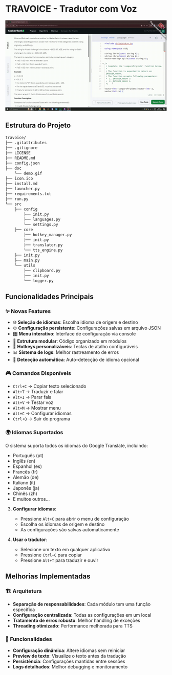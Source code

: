 # TRAVOICE - Tradutor com Voz

![Demonstração do Projeto](doc/demo.gif)

## Estrutura do Projeto

```
travoice/
├── .gitattributes
├── .gitignore
├── LICENSE
├── README.md
├── config.json
├── doc
    └── demo.gif
├── icon.ico
├── install.md
├── launcher.py
├── requirements.txt
├── run.py
└── src
    ├── config
        ├── init.py
        ├── languages.py
        └── settings.py
    ├── core
        ├── hotkey_manager.py
        ├── init.py
        ├── translator.py
        └── tts_engine.py
    ├── init.py
    ├── main.py
    └── utils
        ├── clipboard.py
        ├── init.py
        └── logger.py
```

## Funcionalidades Principais

### ✨ Novas Features
- 🌐 **Seleção de idiomas**: Escolha idioma de origem e destino
- ⚙️ **Configuração persistente**: Configurações salvas em arquivo JSON
- 🎛️ **Menu interativo**: Interface de configuração via console
- 📁 **Estrutura modular**: Código organizado em módulos
- 🔧 **Hotkeys personalizáveis**: Teclas de atalho configuráveis
- 📊 **Sistema de logs**: Melhor rastreamento de erros
- 🎯 **Detecção automática**: Auto-detecção de idioma opcional

### 🎮 Comandos Disponíveis
- `Ctrl+C` → Copiar texto selecionado
- `Alt+T` → Traduzir e falar
- `Alt+I` → Parar fala
- `Alt+V` → Testar voz
- `Alt+M` → Mostrar menu
- `Alt+C` → Configurar idiomas
- `Ctrl+Q` → Sair do programa

### 🌍 Idiomas Suportados
O sistema suporta todos os idiomas do Google Translate, incluindo:
- Português (pt)
- Inglês (en)
- Espanhol (es)
- Francês (fr)
- Alemão (de)
- Italiano (it)
- Japonês (ja)
- Chinês (zh)
- E muitos outros...

3. **Configurar idiomas**:
   - Pressione `Alt+C` para abrir o menu de configuração
   - Escolha os idiomas de origem e destino
   - As configurações são salvas automaticamente

4. **Usar o tradutor**:
   - Selecione um texto em qualquer aplicativo
   - Pressione `Ctrl+C` para copiar
   - Pressione `Alt+T` para traduzir e ouvir

## Melhorias Implementadas

### 🏗️ Arquitetura
- **Separação de responsabilidades**: Cada módulo tem uma função específica
- **Configuração centralizada**: Todas as configurações em um local
- **Tratamento de erros robusto**: Melhor handling de exceções
- **Threading otimizado**: Performance melhorada para TTS

### 🔧 Funcionalidades
- **Configuração dinâmica**: Altere idiomas sem reiniciar
- **Preview de texto**: Visualize o texto antes da tradução
- **Persistência**: Configurações mantidas entre sessões
- **Logs detalhados**: Melhor debugging e monitoramento
